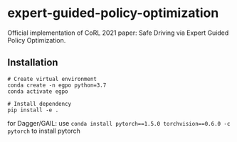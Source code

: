 # expert-guided-policy-optimization
Official implementation of CoRL 2021 paper: Safe Driving via Expert Guided Policy Optimization.

## Installation
```
# Create virtual environment
conda create -n egpo python=3.7
conda activate egpo

# Install dependency
pip install -e .
```
for Dagger/GAIL:
use ```conda install pytorch==1.5.0 torchvision==0.6.0 -c pytorch``` to install pytorch 


